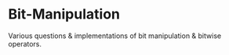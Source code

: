 # Bit-Manipulation
Various questions &amp; implementations of bit manipulation &amp; bitwise operators.

